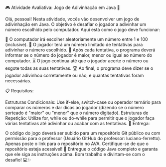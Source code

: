 🎮 Atividade Avaliativa: Jogo de Adivinhação em Java 🎯

Olá, pessoal! Nesta atividade, vocês vão desenvolver um jogo de adivinhação em Java. O objetivo é desafiar o jogador a adivinhar um número escolhido pelo computador. Aqui está como o jogo deve funcionar:

🔢 O computador irá escolher aleatoriamente um número entre 1 e 100 (inclusive).
👤 O jogador terá um número limitado de tentativas para adivinhar o número escolhido.
🔄 Após cada tentativa, o programa deverá informar se o número do jogador é maior, menor ou igual ao número do computador.
⏳ O jogo continua até que o jogador acerte o número ou esgote todas as suas tentativas.
🏆 Ao final, o programa deve dizer se o jogador adivinhou corretamente ou não, e quantas tentativas foram necessárias.

📋 Requisitos:

Estruturas Condicionais: Use if-else, switch-case ou operador ternário para comparar os números e dar dicas ao jogador (dizendo se o número sorteado é "maior" ou "menor" que o número digitado).
Estruturas de Repetição: Utilize for, while ou do-while para permitir que o jogador faça várias tentativas até adivinhar ou acabar com as tentativas.
📂 Entrega:

O código do jogo deverá ser subido para um repositório Git público ou com permissão para o professor (Usuário GitHub do professor: luciano-ferretto).
Apenas poste o link para o repositório no AVA. Certifique-se de que o repositório esteja acessível!
📝 Entregue o código Java completo e garanta que ele siga as instruções acima. Bom trabalho e divirtam-se com o desafio! 💻✨

